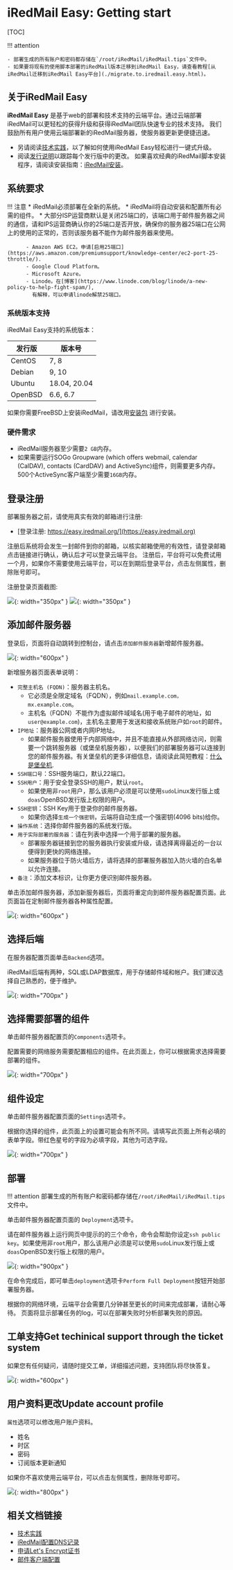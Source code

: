 # iRedMail Easy: Getting start

[TOC]

!!! attention

    - 部署生成的所有账户和密码都存储在`/root/iRedMail/iRedMail.tips`文件中。
    - 如果要将现有的使用脚本部署的iRedMail版本迁移到iRedMail Easy，请查看教程[从iRedMail迁移到iRedMail Easy平台](./migrate.to.iredmail.easy.html)。

## 关于iRedMail Easy

__iRedMail Easy__ 是基于web的部署和技术支持的云端平台。通过云端部署iRedMail可以更轻松的获得升级和获得iRedMail团队快速专业的技术支持。
我们鼓励所有用户使用云端部署新的iRedMail服务器，使服务器更新更便捷迅速。
* 另请阅读[技术实践](./iredmail-easy.best.practice.html)，以了解如何使用iRedMail Easy轻松进行一键式升级。
* 阅读[发行说明](./iredmail-easy.release.notes.html)以跟踪每个发行版中的更改。
如果喜欢经典的iRedMail脚本安装程序，请阅读安装指南：[iRedMail安装](./index.html#install)。

## 系统要求

!!! 注意
    * iRedMail必须部署在全新的系统。
    * iRedMail将自动安装和配置所有必需的组件。
    * 大部分ISP运营商默认是关闭25端口的，该端口用于邮件服务器之间的通信，请和IPS运营商确认你的25端口是否开放，确保你的服务器25端口在公网上的使用的正常的，否则该服务器不能作为邮件服务器来使用。

          - Amazon AWS EC2。申请[启用25端口](https://aws.amazon.com/premiumsupport/knowledge-center/ec2-port-25-throttle/).
          - Google Cloud Platform。
          - Microsoft Azure。
          - Linode。在[博客](https://www.linode.com/blog/linode/a-new-policy-to-help-fight-spam/),
            有解释，可以申请linode解禁25端口。

### 系统版本支持

iRedMail Easy支持的系统版本：

发行版 | 版本号
--- |---
CentOS | 7, 8
Debian | 9, 10
Ubuntu | 18.04, 20.04
OpenBSD | 6.6, 6.7

如果你需要FreeBSD上安装iRedMail，请改用[安装包](https://www.iredmail.org/download.html) 进行安装。

### 硬件需求

* iRedMail服务器至少需要`2 GB`内存。
* 如果需要运行SOGo Groupware (which offers webmail, calendar (CalDAV),
  contacts (CardDAV) and ActiveSync)组件，则需要更多内存。500个ActiveSync客户端至少需要`16GB`内存。

## 登录注册

部署服务器之前，请使用真实有效的邮箱进行注册:

* [登录注册: https://easy.iredmail.org/](https://easy.iredmail.org)

注册后系统将会发生一封邮件到你的邮箱，以核实邮箱使用的有效性，请登录邮箱点击链接进行确认，确认后才可以登录云端平台。
注册后，平台将可以免费试用一个月，如果你不需要使用云端平台，可以在到期后登录平台，点击左侧属性，删除账号即可。

注册登录页面截图:

![](./images/iredmail-easy/installation/signup.png){: width="350px" }
![](./images/iredmail-easy/installation/login.png){: width="350px" }

## 添加邮件服务器

登录后，页面将自动跳转到控制台，请点击`添加邮件服务器`新增邮件服务器。

![](./images/iredmail-easy/installation/add_mailserver.png){: width="600px" }

新增服务器页面表单说明：

* `完整主机名 (FQDN)`：服务器主机名。
    * 它必须是全限定域名（FQDN），例如`mail.example.com，mx.example.com`。
    * 主机名（FQDN）不能作为虚拟邮件域域名(用于电子邮件的地址，如 ` user@example.com `)，主机名主要用于发送和接收系统账户如`root`的邮件。
* `IP地址`：服务器公网或者内网IP地址。
    * 如果邮件服务器使用于内部网络中，并且不能直接从外部网络访问，则需要一个跳转服务器（或堡垒机服务器），以便我们的部署服务器可以连接到您的邮件服务器。有关堡垒机的更多详细信息，请阅读此简短教程：[什么是堡垒机](./iredmail-easy.what.is.ssh.jump.server.html).
* `SSH端口号`：SSH服务端口，默认22端口。
* `SSH用户`：用于安全登录SSH的用户，默认`root`。
    * 如果使用非`root`用户，那么该用户必须是可以使用`sudo`Linux发行版上或`doas`OpenBSD发行版上权限的用户。
* `SSH密钥`：SSH Key用于登录你的邮件服务器。
    * 如果你选择`生成一个强密钥`，云端将自动生成一个强密钥(4096 bits)给你。
* `操作系统`：选择你邮件服务器的系统发行版。
* `用于实际部署的服务器`：请在列表中选择一个用于部署的服务器。
    * 部署服务器链接到您的服务器执行安装或升级，请选择离得最近的一台以便得到更快的网络连接。
    * 如果服务器位于防火墙后方，请将选择的部署服务器加入防火墙的白名单以允许连接。
* `备注`：添加文本标识，让你更方便识别邮件服务器。

单击添加邮件服务器，添加新服务器后，页面将重定向到邮件服务器配置页面。此页面旨在定制邮件服务器各种属性配置。

![](./images/iredmail-easy/installation/added_mailserver.png){: width="600px" }

## 选择后端

在服务器配置页面单击`Backend`选项。

iRedMail后端有两种，SQL或LDAP数据库，用于存储邮件域和帐户。我们建议选择自己熟悉的，便于维护。

![](./images/iredmail-easy/installation/backends.png){: width="700px" }

## 选择需要部署的组件

单击邮件服务器配置页的`Components`选项卡。

配置需要的网络服务需要配置相应的组件。在此页面上，你可以根据需求选择需要部署的组件。

![](./images/iredmail-easy/installation/components.png){: width="700px" }

## 组件设定

单击邮件服务器配置页面的`Settings`选项卡。

根据你选择的组件，此页面上的设置可能会有所不同。请填写此页面上所有必填的表单字段。带红色星号的字段为必填字段，其他为可选字段。

![](./images/iredmail-easy/installation/settings.png){: width="700px" }

## 部署

!!! attention
    部署生成的所有账户和密码都存储在`/root/iRedMail/iRedMail.tips`文件中。

单击邮件服务器配置页面的 `Deployment`选项卡。

请在邮件服务器上运行网页中提示的的三个命令，命令会帮助你设定`ssh public key`。如果使用非`root`用户，那么该用户必须是可以使用`sudo`Linux发行版上或`doas`OpenBSD发行版上权限的用户。

![](./images/iredmail-easy/installation/deployment.png){: width="900px" }

在命令完成后，即可单击`deployment`选项卡`Perform Full Deployment`按钮开始部署服务器。

根据你的网络环境，云端平台会需要几分钟甚至更长的时间来完成部署，请耐心等待。
页面将显示部署任务的log，可以在部署失败时分析部署失败的原因。

## 工单支持Get techinical support through the ticket system

如果您有任何疑问，请随时提交工单，详细描述问题，支持团队将尽快答复。

![](./images/iredmail-easy/installation/support.png){: width="600px" }

## 用户资料更改Update account profile

`属性`选项可以修改用户账户资料。

- 姓名
- 时区
- 密码
- 订阅版本更新通知

如果你不喜欢使用云端平台，可以点击左侧属性，删除账号即可。

![](./images/iredmail-easy/installation/account_profile.png){: width="800px" }

## 相关文档链接

* [技术实践](./iredmail-easy.best.practice.html)
* [iRedMail配置DNS记录](./setup.dns.html)
* [申请Let's Encrypt证书](./letsencrypt.html)
* [邮件客户端配置](./index.html#mua)
